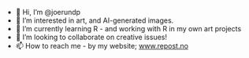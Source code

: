 - 👋 Hi, I’m @joerundp
- 👀 I’m interested in art, and AI-generated images.
- 🌱 I’m currently learning R - and working with R in my own art projects
- 💞️ I’m looking to collaborate on creative issues!
- 📫 How to reach me - by my website; www.repost.no

<!---
joerundp/joerundp is a ✨ special ✨ repository because its `README.md` (this file) appears on your GitHub profile.
You can click the Preview link to take a look at your changes.
--->
